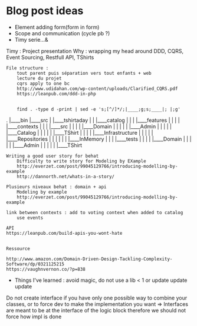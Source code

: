 # Blog post ideas
* Element adding form(form in form)
* Scope and communication (cycle pb ?)
* Timy serie...&

Timy :
    Project presentation
        Why : wrapping my head around DDD, CQRS, Event Sourcing, Restfull API, TShirts

    File structure :
        tout parent puis séparation vers tout enfants + web
        lecture du projet
        cqrs apply to one bc
        http://www.udidahan.com/wp-content/uploads/Clarified_CQRS.pdf
        https://leanpub.com/ddd-in-php


        find . -type d -print | sed -e 's;[^/]*/;|____;g;s;____|; |;g'

.
|____bin
|____src
| |____tshirtaday
| | |____catalog
| | | |____features
| | | | |____contexts
| | | |____src
| | | | |____Domain
| | | | | |____Admin
| | | | | |____Catalog
| | | | | |____TShirt
| | | | |____Infrastructure
| | | | | |____Repositories
| | | | | | |____InMemory
| | | |____tests
| | | | |____Domain
| | | | | |____Admin
| | | | | |____TShirt




    Writing a good user story for behat
        Difficulty to write story for Modeling by EXample
        http://everzet.com/post/99045129766/introducing-modelling-by-example
        http://dannorth.net/whats-in-a-story/

    Plusieurs niveaux behat : domain + api
        Modeling by example
        http://everzet.com/post/99045129766/introducing-modelling-by-example

    link between contexts : add to voting context when added to catalog
        use events

    API
    https://leanpub.com/build-apis-you-wont-hate


    Ressource

    http://www.amazon.com/Domain-Driven-Design-Tackling-Complexity-Software/dp/0321125215
    https://vaughnvernon.co/?p=838


* Things I've learned : avoid magic, do not use a lib < 1 or update update update


Do not create interface if you have only one possible way to combine your classes, or to force dev to make the implementation you want => Interfaces are meant to be at the interface of the logic block therefore we should not force how impl is done
